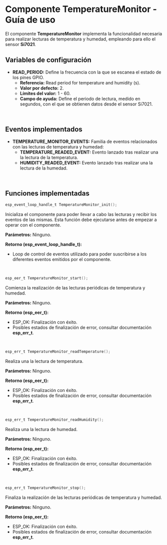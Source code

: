 # Componente TemperatureMonitor - Guía de uso

El componente **TemperatureMonitor** implementa la funcionalidad necesaria para realizar lecturas de temperatura y humedad, empleando para ello el sensor **Si7021**. 


## Variables de configuración

 - **READ_PERIOD:** Define la frecuencia con la que se escanea el estado de los pines GPIO.
    - **Referencia:** Read period for temperature and humidity (s).
    - **Valor por defecto:** 2.
    - **Límites del valor:** 1 - 60.
    - **Campo de ayuda:** Define el periodo de lectura, medido en segundos, con el que se obtienen datos desde el sensor Si7021.
    
<br />



## Eventos implementados

- **TEMPERATURE_MONITOR_EVENTS:** Familia de eventos relacionados con las lecturas de temperatura y humedad:
    - **TEMPERATURE_READED_EVENT:** Evento lanzado tras realizar una la lectura de la temperatura.
    - **HUMIDITY_READED_EVENT:** Evento lanzado tras realizar una la lectura de la humedad.


<br />

## Funciones implementadas

```C
esp_event_loop_handle_t TemperatureMonitor_init();
```
Inicializa el componente para poder llevar a cabo las lecturas y recibir los eventos de las mismas. Esta función debe ejecutarse antes de empezar a operar con el componente.

**Parámetros:** Ninguno.

**Retorno (esp_event_loop_handle_t):** 
 - Loop de control de eventos utilizado para poder suscribirse a los diferentes eventos emitidos por el componente.



<br />

```C
esp_eer_t TemperatureMonitor_start();
```
Comienza la realización de las lecturas periódicas de temperatura y humedad.

**Parámetros:** Ninguno.

**Retorno (esp_eer_t):**
 - ESP_OK: Finalización con éxito.
 - Posibles estados de finalización de error, consultar documentación **esp_err_t**.


<br />

```C
esp_err_t TemperatureMonitor_readTemperature();
```
Realiza una la lectura de temperatura.

**Parámetros:** Ninguno.

**Retorno (esp_eer_t):** 
 - ESP_OK: Finalización con éxito.
 - Posibles estados de finalización de error, consultar documentación **esp_err_t**.


<br />

```C
esp_err_t TemperatureMonitor_readHumidity();
```
Realiza una la lectura de humedad.

**Parámetros:** Ninguno.

**Retorno (esp_eer_t):** 
 - ESP_OK: Finalización con éxito.
 - Posibles estados de finalización de error, consultar documentación **esp_err_t**.



<br />

```C
esp_err_t TemperatureMonitor_stop();
```
Finaliza la realización de las lecturas periódicas de temperatura y humedad.

**Parámetros:** Ninguno.

**Retorno (esp_eer_t):**
 - ESP_OK: Finalización con éxito.
 - Posibles estados de finalización de error, consultar documentación **esp_err_t**.